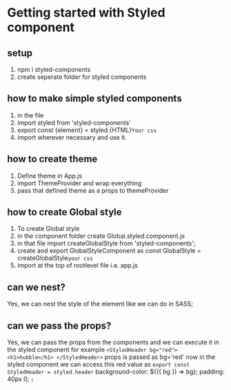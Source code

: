 # Getting started with Styled component

## setup

1. npm i styled-components
2. create seperate folder for styled components

## how to make simple styled components

1. in the file
2. import styled from 'styled-components'
3. export const {element} = styled.{HTML}`Your css`
4. import wherever necessary and use it.

## how to create theme

1. Define theme in App.js
2. import ThemeProvider and wrap everything
3. pass that defined theme as a props to themeProvider

## how to create Global style

1. To create Global style
2. in the component folder create Global.styled.component.js
3. in that file import createGlobalStyle from 'styled-components';
4. create and export GlobalStyleComponent as
   const GlobalStyle = createGlobalStyle`your css`
5. import at the top of rootlevel file i.e. app.js

## can we nest?

Yes, we can nest the style of the element like we can do in SASS;

## can we pass the props?

Yes, we can pass the props from the components and we can execute it in the styled component
for example `<StyledHeader bg="red"> <h1>hubble</h1> </StyledHeader>` props is passed as bg='red'
now in the styled component we can access this red value as
`export const StyledHeader = styled.header`
background-color: ${({ bg }) => bg};
padding: 40px 0;
`;`
